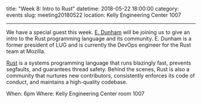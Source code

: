 title: "Week 8: Intro to Rust"
datetime: 2018-05-22 18:00:00
category: events
slug: meeting20180522
location: Kelly Engineering Center 1007

---

We have a special guest this week. [E. Dunham][edunham] will be joining us to give an intro to the Rust programming language and its community. E. Dunham is a former president of LUG and is currently the DevOps engineer for the Rust team at Mozilla.

[Rust][] is a systems programming language that runs blazingly fast, prevents segfaults, and guarantees thread safety. Behind the scenes, Rust is also a community that nurtures new contributors, consistently enforces its code of conduct, and maintains a high-quality codebase.

[Rust]: https://www.rust-lang.org/en-US/
[edunham]: https://edunham.net/

When: 6pm
Where: Kelly Engineering Center room 1007
